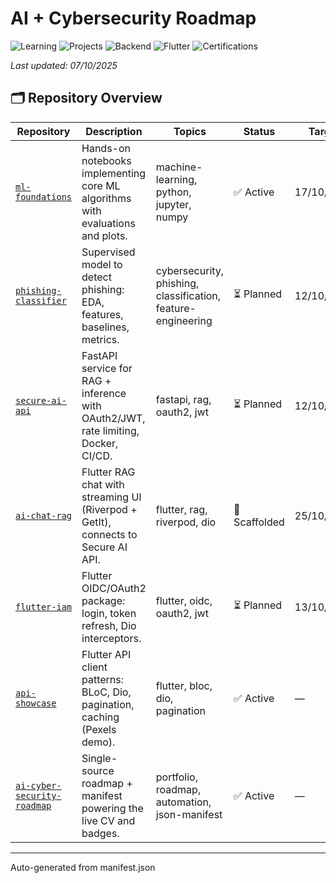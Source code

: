 # AI + Cybersecurity Roadmap

![Learning](https://img.shields.io/badge/Learning-45%25-yellowgreen) ![Projects](https://img.shields.io/badge/Projects-20%25-yellow) ![Backend](https://img.shields.io/badge/Backend-10%25-orange) ![Flutter](https://img.shields.io/badge/Flutter-10%25-orange) ![Certifications](https://img.shields.io/badge/Certifications-0%25-orange)

_Last updated: 07/10/2025_

## 🗂️ Repository Overview

| Repository | Description | Topics | Status | Target |
|---|---|---|---|---|
| [`ml-foundations`](https://github.com/Krispy145/ml-foundations) | Hands-on notebooks implementing core ML algorithms with evaluations and plots. | machine-learning, python, jupyter, numpy | ✅ Active | 17/10/2025 |
| [`phishing-classifier`](https://github.com/Krispy145/phishing-classifier) | Supervised model to detect phishing: EDA, features, baselines, metrics. | cybersecurity, phishing, classification, feature-engineering | ⏳ Planned | 12/10/2025 |
| [`secure-ai-api`](https://github.com/Krispy145/secure-ai-api) | FastAPI service for RAG + inference with OAuth2/JWT, rate limiting, Docker, CI/CD. | fastapi, rag, oauth2, jwt | ⏳ Planned | 12/10/2025 |
| [`ai-chat-rag`](https://github.com/Krispy145/ai_chat_rag) | Flutter RAG chat with streaming UI (Riverpod + GetIt), connects to Secure AI API. | flutter, rag, riverpod, dio | 🧩 Scaffolded | 25/10/2025 |
| [`flutter-iam`](https://github.com/Krispy145/flutter-iam) | Flutter OIDC/OAuth2 package: login, token refresh, Dio interceptors. | flutter, oidc, oauth2, jwt | ⏳ Planned | 13/10/2025 |
| [`api-showcase`](https://github.com/Krispy145/api_showcase) | Flutter API client patterns: BLoC, Dio, pagination, caching (Pexels demo). | flutter, bloc, dio, pagination | ✅ Active | — |
| [`ai-cyber-security-roadmap`](https://github.com/Krispy145/ai-cyber-security-roadmap) | Single-source roadmap + manifest powering the live CV and badges. | portfolio, roadmap, automation, json-manifest | ✅ Active | — |

---
Auto-generated from manifest.json
